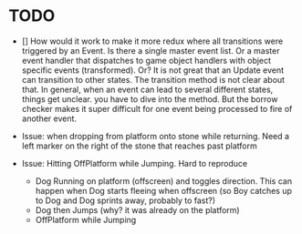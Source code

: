 # TODO

- [] How would it work to make it more redux where all transitions were triggered by an Event. Is there a single master event list. Or a master event handler that dispatches to game object handlers with object specific events (transformed). Or?
  It is not great that an Update event can transition to other states. The transition method is not clear about that. In general, when an event can lead to several different states, things get unclear. you have to dive into the method. But the borrow checker makes it super difficult for one event being processed to fire of another event.

- Issue: when dropping from platform onto stone while returning. Need a left marker on the right of the stone that reaches past platform
- Issue: Hitting OffPlatform while Jumping. Hard to reproduce
  - Dog Running on platform (offscreen) and toggles direction. This can happen when Dog starts fleeing when offscreen (so Boy catches up to Dog and Dog sprints away, probably to fast?)
  - Dog then Jumps (why? it was already on the platform)
  - OffPlatform while Jumping
